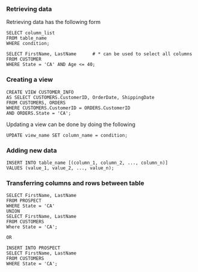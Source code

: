 ### Retrieving data
Retrieving data has the following form
```
SELECT column_list
FROM table_name
WHERE condition;

SELECT FirstName, LastName      # * can be used to select all columns
FROM CUSTOMER
WHERE State = 'CA' AND Age <= 40;
```

### Creating a view
```
CREATE VIEW CUSTOMER_INFO
AS SELECT CUSTOMERS.CustomerID, OrderDate, ShippingDate
FROM CUSTOMERS, ORDERS
WHERE CUSTOMERS.CustomerID = ORDERS.CustomerID
AND ORDERS.State = 'CA';
```
Updating a view can be done by doing the following
```
UPDATE view_name SET column_name = condition;
```

### Adding new data
```
INSERT INTO table_name [(column_1, column_2, ..., column_n)]
VALUES (value_1, value_2, ..., value_n);
```

### Transferring columns and rows between table
```
SELECT FirstName, LastName
FROM PROSPECT
WHERE State = 'CA'
UNION 
SELECT FirstName, LastName
FROM CUSTOMERS
Where State = 'CA';

OR

INSERT INTO PROSPECT
SELECT FirstName, LastName
FROM CUSTOMERS
WHERE State = 'CA';
```
